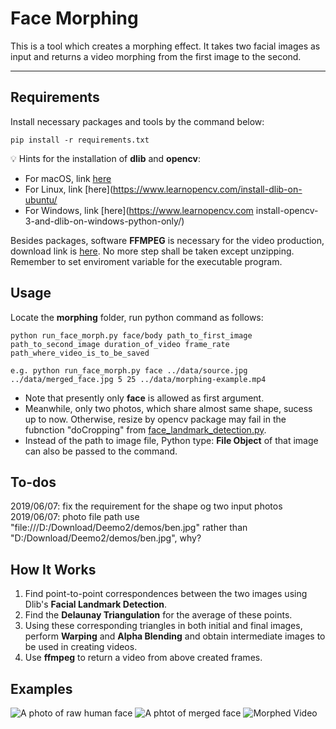 Face Morphing
===================


This is a tool which creates a morphing effect. It takes two facial images as input and returns a video morphing from the first image to the second.

----------

Requirements
-------------
Install necessary packages and tools by the command below: 
```
pip install -r requirements.txt
```
:bulb: Hints for the installation of **dlib** and **opencv**: 
- For macOS, link [here](https://www.learnopencv.com/install-dlib-on-macos/)   
- For Linux, link [here](https://www.learnopencv.com/install-dlib-on-ubuntu/   
- For Windows, link [here](https://www.learnopencv.com install-opencv-3-and-dlib-on-windows-python-only/)

Besides packages, software **FFMPEG** is necessary for the video production, download link is [here](https://ffmpeg.zeranoe.com/builds/). No more step shall be taken except unzipping. Remember to set enviroment variable for the executable program.

Usage
-------------

Locate the **morphing** folder, run python command as follows:
```
python run_face_morph.py face/body path_to_first_image path_to_second_image duration_of_video frame_rate path_where_video_is_to_be_saved

e.g. python run_face_morph.py face ../data/source.jpg ../data/merged_face.jpg 5 25 ../data/morphing-example.mp4
```
- Note that presently only **face** is allowed as first argument.
- Meanwhile, only two photos, which share almost same shape, sucess up to now. Otherwise, resize by opencv package may fail in the fubnction "doCropping" from [face_landmark_detection.py](./face_landmark_detection.py).
- Instead of the path to image file, Python type: **File Object** of that image can also be passed to the command. 

To-dos
-------------
2019/06/07: fix the requirement for the shape og two input photos
2019/06/07: photo file path use "file:///D:/Download/Deemo2/demos/ben.jpg" rather than "D:/Download/Deemo2/demos/ben.jpg", why?

How It Works
-------------
1. Find point-to-point correspondences between the two images using Dlib's **Facial Landmark Detection**.
2. Find the **Delaunay Triangulation** for the average of these points.
3. Using these corresponding triangles in both initial and final images, perform **Warping** and **Alpha Blending** and obtain intermediate images to be used in creating videos.
4. Use **ffmpeg** to return a video from above created frames.

Examples
-------------
![A photo of raw human face]()
![A phtot of merged face]()
![Morphed Video](.gif)

